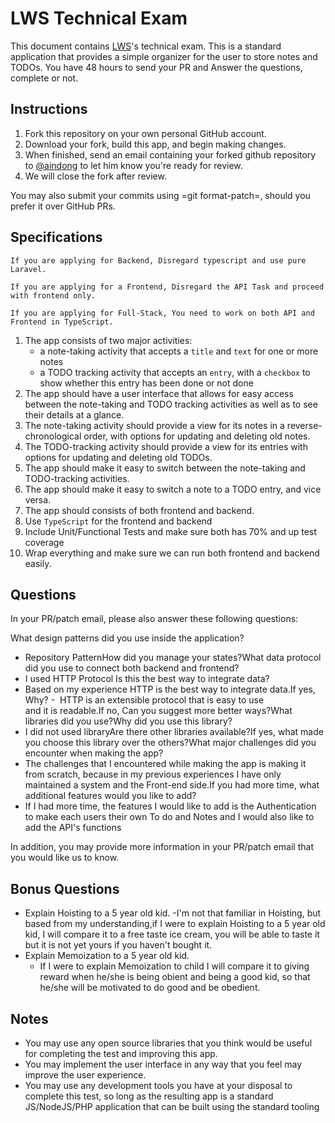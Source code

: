 # LWS Technical Exam

This document contains [LWS](https://github.com/lwshq)'s technical exam.  This is a standard 
application that provides a simple organizer for the user to store notes
and TODOs. You have 48 hours to send your PR and Answer the questions, complete or not.

## Instructions

  1. Fork this repository on your own personal GitHub account.
  2. Download your fork, build this app, and begin making changes.
  3. When finished, send an email containing your forked github repository to [@aindong](https://github.com/aindong) to let him know you're ready for
     review.
  4. We will close the fork after review.

  You may also submit your commits using =git format-patch=, should you
  prefer it over GitHub PRs.

## Specifications


`If you are applying for Backend, Disregard typescript and use pure Laravel.`

`If you are applying for a Frontend, Disregard the API Task and proceed with frontend only.`

`If you are applying for Full-Stack, You need to work on both API and Frontend in TypeScript.`


  1. The app consists of two major activities:
     - a note-taking activity that accepts a `title` and `text` for one
       or more notes
     - a TODO tracking activity that accepts an `entry`, with a
       `checkbox` to show whether this entry has been done or not done
  2. The app should have a user interface that allows for easy access
     between the note-taking and TODO tracking activities as well as to
     see their details at a glance.
  3. The note-taking activity should provide a view for its notes in a
     reverse-chronological order, with options for updating and deleting
     old notes.
  4. The TODO-tracking activity should provide a view for its entries
     with options for updating and deleting old TODOs.
  5. The app should make it easy to switch between the note-taking and
     TODO-tracking activities.
  6. The app should make it easy to switch a note to a TODO entry, and
     vice versa.
  7. The app should consists of both frontend and backend.
  8. Use `TypeScript` for the frontend and backend
  9. Include Unit/Functional Tests and make sure both has 70% and up test coverage
  10. Wrap everything and make sure we can run both frontend and backend easily.

## Questions

  In your PR/patch email, please also answer these following questions:

  What design patterns did you use inside the application?
  - Repository PatternHow did you manage your states?What data protocol did you use to connect both backend and frontend?
  - I used HTTP Protocol
  Is this the best way to integrate data?
  - Based on my experience HTTP is the best way to integrate data.If yes, Why?
  -  HTTP is an extensible protocol that is easy to use and it is readable.If no, Can you suggest more better ways?What libraries did you use?Why did you use this library?
  - I did not used libraryAre there other libraries available?If yes, what made you choose this library over the others?What major challenges did you encounter when making the app?
  - The challenges that I encountered while making the app is making it from scratch, because in my previous experiences I have only maintained a system and the Front-end side.If you had more time, what additional features would you like to add?
  - If I had more time, the features I would like to add is the Authentication to make each users their own To do and Notes and I would also like to add the API's functions

  In addition, you may provide more information in your PR/patch email
  that you would like us to know.

## Bonus Questions
  - Explain Hoisting to a 5 year old kid.
    -I'm not that familiar in Hoisting, but based from my understanding,if I were to explain Hoisting to a 5 year old kid, I will compare it to a free taste ice cream, you will be able to taste it but it is not yet yours if you haven't bought it.
  - Explain Memoization to a 5 year old kid.
    - If I were to explain Memoization to child I will compare it to giving reward when he/she is being obient and being a good kid, so that he/she will be motivated to do good and be obedient. 
## Notes

  - You may use any open source libraries that you think would be useful
    for completing the test and improving this app.
  - You may implement the user interface in any way that you feel may
    improve the user experience.
  - You may use any development tools you have at your disposal to
    complete this test, so long as the resulting app is a standard
    JS/NodeJS/PHP application that can be built using the standard tooling
